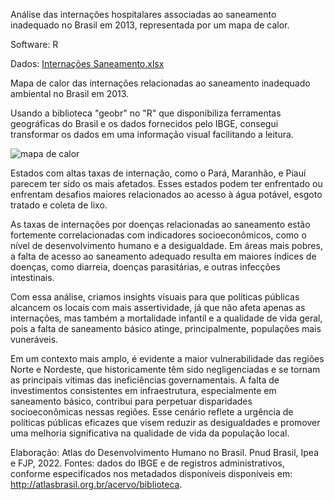 Análise das internações hospitalares associadas ao saneamento inadequado no Brasil em 2013, representada por um mapa de calor.

Software: R

Dados: [Internações Saneamento.xlsx](https://github.com/user-attachments/files/17317090/Internacoes.Saneamento.xlsx)


Mapa de calor das internações relacionadas ao saneamento inadequado ambiental no Brasil em 2013.


Usando a biblioteca "geobr" no "R" que disponibiliza ferramentas geográficas do Brasil e os dados fornecidos pelo IBGE, consegui transformar os dados em uma informação visual facilitando a leitura.  


![mapa de calor](https://github.com/user-attachments/assets/b03fe4ab-5b05-4634-a104-1d32c678f713)


Estados com altas taxas de internação, como o Pará, Maranhão, e Piauí parecem ter sido os mais afetados. Esses estados podem ter enfrentado ou enfrentam desafios maiores relacionados ao acesso à água potável, esgoto tratado e coleta de lixo.

As taxas de internações por doenças relacionadas ao saneamento estão fortemente correlacionadas com indicadores socioeconômicos, como o nível de desenvolvimento humano e a desigualdade. Em áreas mais pobres, a falta de acesso ao saneamento adequado resulta em maiores índices de doenças, como diarreia, doenças parasitárias, e outras infecções intestinais.

Com essa análise, criamos insights visuais para que políticas públicas alcancem os locais com mais assertividade, já que não afeta apenas as internações, mas também a mortalidade infantil e a qualidade de vida geral, pois a falta de saneamento básico atinge, principalmente, populações mais vuneráveis. 

Em um contexto mais amplo, é evidente a maior vulnerabilidade das regiões Norte e Nordeste, que historicamente têm sido negligenciadas e se tornam as principais vítimas das ineficiências governamentais. A falta de investimentos consistentes em infraestrutura, especialmente em saneamento básico, contribui para perpetuar disparidades socioeconômicas nessas regiões. Esse cenário reflete a urgência de políticas públicas eficazes que visem reduzir as desigualdades e promover uma melhoria significativa na qualidade de vida da população local.














Elaboração: Atlas do Desenvolvimento Humano no Brasil. Pnud Brasil, Ipea e FJP, 2022.
Fontes: dados do IBGE e de registros administrativos, conforme especificados nos metadados disponíveis disponíveis em: http://atlasbrasil.org.br/acervo/biblioteca.


